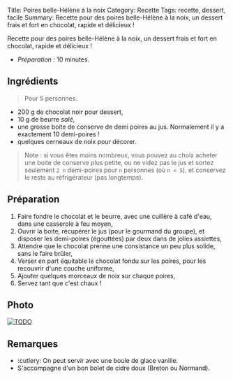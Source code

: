 Title: Poires belle-Hélène à la noix
Category: Recette
Tags: recette, dessert, facile
Summary: Recette pour des poires belle-Hélène à la noix, un dessert frais et fort en chocolat, rapide et délicieux !

Recette pour des poires belle-Hélène à la noix, un dessert frais et fort en chocolat, rapide et délicieux !

- *Préparation* : 10 minutes.

## Ingrédients
> Pour 5 personnes.

- 200 g de chocolat noir pour dessert,
- 10 g de beurre *salé*,
- une grosse boite de conserve de demi poires au jus. Normalement il y a exactement 10 demi-poires !
- quelques cerneaux de noix pour décorer.

> Note : si vous êtes moins nombreux, vous pouvez au choix acheter une boite de conserve plus petite, ou ne videz pas le jus et sortez seulement `2 n` demi-poires pour `n` personnes (où `n < 5`), et conservez le reste au réfrigérateur (pas longtemps).

## Préparation
1. Faire fondre le chocolat et le beurre, avec une cuillère à café d'eau, dans une casserole à feu moyen,
2. Ouvrir la boite, récupérer le jus (pour le gourmand du groupe), et disposer les demi-poires (égouttées) par deux dans de jolies assiettes,
3. Attendre que le chocolat prenne une consistance un peu plus solide, sans le faire brûler,
4. Verser en part équitable le chocolat fondu sur les poires, pour les recouvrir d'une couche uniforme,
5. Ajouter quelques morceaux de noix sur chaque poires,
6. Servez tant que c'est chaux !

## Photo
[![TODO]({filename}images/blank.png)](#)

## Remarques
- :cutlery: On peut servir avec une boule de glace vanille.
- S'accompagne d'un bon bolet de cidre doux (Breton ou Normand).

